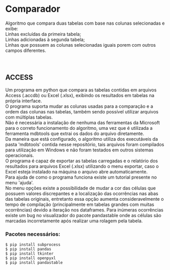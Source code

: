 # Comparador

Algoritmo que compara duas tabelas com base nas colunas selecionadas e exibe: <br />
Linhas excluídas da primeira tabela;<br />
Linhas adicionadas à segunda tabela;<br />
Linhas que possuem as colunas selecionadas iguais porem com outros campos diferentes.<br />
<br />
<br />


## ACCESS


Um programa em python que compara as tabelas contidas em arquivos Access (.accdb) ou Excel (.xlsx), exibindo os resultados em tabelas na própria interface.<br />
O programa suporta mudar as colunas usadas para a comparação e a ordem das colunas nas tabelas, também sendo possível utilizar arquivos com múltiplas tabelas.<br />
Não é necessária a instalação de nenhuma das ferramentas da Microsoft para o correto funcionamento do algoritmo, uma vez que é utilizada a ferramenta mdbtools que extrai os dados do arquivo diretamente.<br />
Da maneira que está configurado, o algoritmo utiliza dos executáveis da pasta 'mdbtools' contida nesse repositório, tais arquivos foram compilados para utilização em Windows e não foram testados em outros sistemas operacionais.<br />
O programa é capaz de exportar as tabelas carregadas e o relatório dos resultados para arquivos Excel (.xlsx) utilizando o menu exportar, caso o Excel esteja instalado na máquina o arquivo abre automaticamente. <br />
Para ajuda de como o programa funciona existe um tutorial presente no menu 'ajuda'.<br />
No menu opções existe a possibilidade de mudar a cor das células que possuem valores discrepantes e a localização das ocorrências nas abas das tabelas originais, entretanto essa opção aumenta consideravelmente o tempo de compilação (principalmente em tabelas grandes com muitas ocorrências) devido a iteração nos dataframes.
Para inúmeras ocorrências existe um bug no visualizador do pacote pandastable onde as células são marcadas incorretamente após realizar uma rolagem pela tabela.<br />

### Pacotes necessários:
`$ pip install subprocess`<br />
`$ pip install pandas`<br />
`$ pip install tkinter`<br />
`$ pip install openpyxl`<br />
`$ pip install pandastable`<br />

